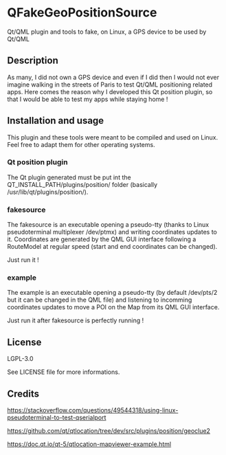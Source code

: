 # QFakeGeoPositionSource
Qt/QML plugin and tools to fake, on Linux, a GPS device to be used by Qt/QML


## Description

As many, I did not own a GPS device and even if I did then I would not ever imagine walking in the streets of Paris to test Qt/QML positioning related apps.
Here comes the reason why I developed this Qt position plugin, so that I would be able to test my apps while staying home !

## Installation and usage

This plugin and these tools were meant to be compiled and used on Linux. Feel free to adapt them for other operating systems.

### Qt position plugin

The Qt plugin generated must be put int the QT_INSTALL_PATH/plugins/position/ folder (basically /usr/lib/qt/plugins/position/).

### fakesource

The fakesource is an executable opening a pseudo-tty (thanks to Linux pseudoterminal multiplexer /dev/ptmx) and writing coordinates updates to it.
Coordinates are generated by the QML GUI interface following a RouteModel at regular speed (start and end coordinates can be changed).

Just run it !

### example

The example is an executable opening a pseudo-tty (by default /dev/pts/2 but it can be changed in the QML file) and listening to incomming coordinates updates to move a POI on the Map from its QML GUI interface.

Just run it after fakesource is perfectly running !

## License

LGPL-3.0

See LICENSE file for more informations.

## Credits

https://stackoverflow.com/questions/49544318/using-linux-pseudoterminal-to-test-qserialport

https://github.com/qt/qtlocation/tree/dev/src/plugins/position/geoclue2

https://doc.qt.io/qt-5/qtlocation-mapviewer-example.html
